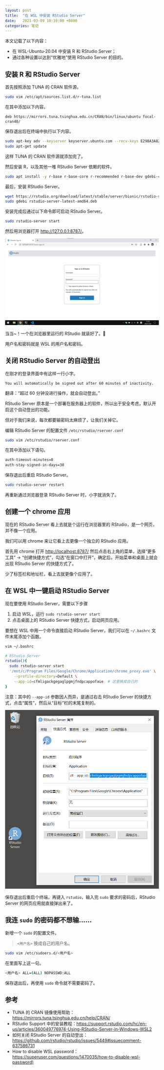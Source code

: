 ```yaml
---
layout: post
title:  "在 WSL 中安装 RStudio Server"
date:   2021-03-09 10:10:00 +0800
categories: 笔记
---
```


本文记载了以下内容：
- 在 WSL-Ubuntu-20.04 中安装 R 和 RStudio Server；
- 通过各种设置以达到“优雅地”使用 RStudio Server 的目的。

## 安装 R 和 RStudio Server

首先按照添加 TUNA 的 CRAN 软件源。

```bash
sudo vim /etc/apt/sources.list.d/r-tuna.list
```

在其中添加以下内容。

```
deb https://mirrors.tuna.tsinghua.edu.cn/CRAN/bin/linux/ubuntu focal-cran40/
```

保存退出后在终端中执行以下内容。

```bash
sudo apt-key adv --keyserver keyserver.ubuntu.com --recv-keys E298A3A825C0D65DFD57CBB651716619E084DAB9
sudo apt-get update
```

这样 TUNA 的 CRAN 软件源就添加完了。

然后安装 R，以及其他一堆 RStudio Server 依赖的软件。

```bash
sudo apt install -y r-base r-base-core r-recommended r-base-dev gdebi-core build-essential libcurl4-gnutls-dev libxml2-dev libssl-dev
```

最后，安装 RStudio Server。

```bash
wget https://rstudio.org/download/latest/stable/server/bionic/rstudio-server-latest-amd64.deb
sudo gdebi rstudio-server-latest-amd64.deb
```

安装完成后通过以下命令即可启动 RStudio Server。

```bash
sudo rstudio-server start
```

然后用浏览器打开 <http://127.0.0.1:8787/>。

![浏览器中的 RStudio](/assets/images/install-rstudio-server-in-wsl/rstudio-server-installed.png)

当当~！一个在浏览器里运行的 RStudio 就装好了。🎉

用户名和密码就是 WSL 的用户名和密码。

## 关闭 RStudio Server 的自动登出

在刚才的登录界面中有这样一行小字。

```
You will automatically be signed out after 60 minutes of inactivity.
```

翻译：“超过 60 分钟没进行操作，就会自动登出。”

RStudio Server 原本是一个部署在服务器上的软件，所以出于安全考虑，默认开启这个自动登出的功能。

但对于我们来说，每次都要输密码太麻烦了，让我们关掉它。

编辑 RStudio Server 的配置文件 ``/etc/rstudio/rserver.conf``

```bash
sudo vim /etc/rstudio/rserver.conf
```

在其中添加以下语句。

```txt
auth-timeout-minutes=0
auth-stay-signed-in-days=30
```

保存退出后重启 RStudio Server。

```bash
sudo rstudio-server restart
```

再重新通过浏览器登录 RStudio Server 时，小字就消失了。

## 创建一个 chrome 应用

现在的 RStudio Server 看上去就是个运行在浏览器里的 RStudio，是一个网页，并不像一个应用。

我们可以用 chrome 来让它看上去更像一个独立的 RStudio 应用。

首先用 chrome 打开 <http://localhost:8787/> 然后点击右上角的菜单，选择“更多工具” -> “创建快捷方式”，勾选“在窗口中打开”，确定后，开始菜单和桌面上就会出现 RStudio Server 的快捷方式了。

少了标签栏和地址栏，看上去就更像个应用了。

## 在 WSL 中一键启动 RStudio Server

现在要使用 RStudio Server，需要以下步骤

1. 启动 WSL，运行 ``sudo rstudio-server start``
2. 点击桌面上的 RStudio Server 快捷方式，启动网页应用。

要想在 WSL 中用一个命令直接启动 RStudio Server，我们可以在 ``~/.bashrc`` 文件末尾添加个函数。

```bash
vim ~/.bashrc
```

```bash
# RStudio Server
rstudio(){
  sudo rstudio-server start
  '/mnt/c/Program Files/Google/Chrome/Application/chrome_proxy.exe' \
    --profile-directory=Default \
    --app-id=cfmligackgegaglpgmjfndpcappofaie  # 这里换成自己的
}
```

注意：其中的 ``--app-id`` 参数因人而异，是通过右击 RStudio Server 的快捷方式，点击“属性”，然后从“目标”栏的末尾复制的。

![app-id](/assets/images/install-rstudio-server-in-wsl/app-id.png)

保存退出后重启个终端，再键入 ``rstudio``，输入完 ``sudo`` 要求的密码后，RStudio Server 的网页应用就直接弹出来了。

## 我连 ``sudo`` 的密码都不想输……

新增一个 ``sudo`` 的配置文件。

> ``<用户名>`` 换成自己的用户名。

```bash
sudo vim /etc/sudoers.d/<用户名>
```

在里面写上这一句。

```bash
<用户名> ALL=(ALL) NOPASSWD:ALL
```

保存退出后，再使用 ``sudo`` 命令就不需要密码了。

## 参考

- TUNA 的 CRAN 镜像使用帮助：<https://mirrors.tuna.tsinghua.edu.cn/help/CRAN/>
- RStudio Support 中的安装教程：<https://support.rstudio.com/hc/en-us/articles/360049776974-Using-RStudio-Server-in-Windows-WSL2>
- 如何关闭 RStudio Server 的自动登出：<https://github.com/rstudio/rstudio/issues/5449#issuecomment-637586731>
- How to disable WSL password：<https://superuser.com/questions/1470035/how-to-disable-wsl-password)>

